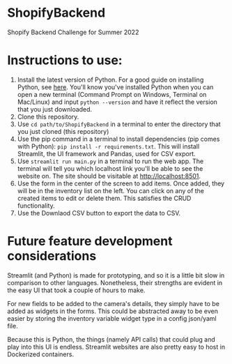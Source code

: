 # ShopifyBackend
Shopify Backend Challenge for Summer 2022


# Instructions to use:

1. Install the latest version of Python. For a good guide on installing Python, see [here](https://realpython.com/installing-python/).
You'll know you've installed Python when you can open a new terminal (Command Prompt on Windows, Terminal on Mac/Linux) and input `python --version` and have it reflect
the version that you just downloaded.
2. Clone this repository.
3. Use `cd path/to/ShopifyBackend` in a terminal to enter the directory that you just cloned (this repository)
4. Use the pip command in a terminal to install dependencies (pip comes with Python): `pip install -r requirements.txt`. This will install Streamlit, the UI framework and Pandas, used for CSV export.
5. Use `streamlit run main.py` in a terminal to run the web app. The terminal will tell you which localhost link you'll be able to see the website on. The site should be visitable at [http://localhost:8501](http://localhost:8501).
6. Use the form in the center of the screen to add items. Once added, they will be in the inventory list on the left. You can click on any of the created items
to edit or delete them. This satisfies the CRUD functionality.
7. Use the Downlaod CSV button to export the data to CSV.

# Future feature development considerations
Streamlit (and Python) is made for prototyping, and so it is a little bit slow in comparison to other languages. Nonetheless,
their strengths are evident in the easy UI that took a couple of hours to make. 

For new fields to be added to the camera's details, they simply have to be added as widgets in the forms. This could be abstracted away
to be even easier by storing the inventory variable widget type in a config json/yaml file. 

Because this is Python, the things (namely API calls) that could plug and play into this UI is endless. Streamlit websites
are also pretty easy to host in Dockerized containers.
